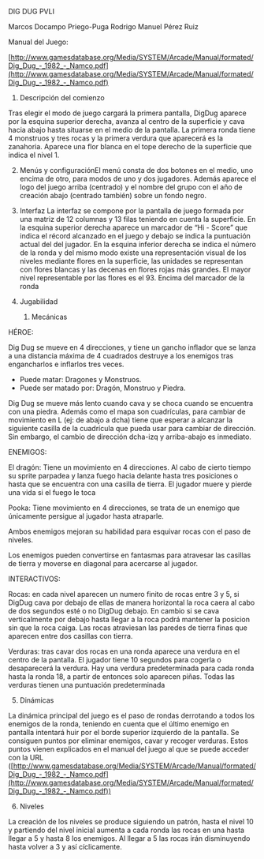 DIG DUG PVLI

Marcos Docampo Priego-Puga
Rodrigo Manuel Pérez Ruiz


Manual del Juego: 

[http://www.gamesdatabase.org/Media/SYSTEM/Arcade/Manual/formated/Dig_Dug_-_1982_-_Namco.pdf](http://www.gamesdatabase.org/Media/SYSTEM/Arcade/Manual/formated/Dig_Dug_-_1982_-_Namco.pdf)


1. Descripción del comienzo 

Tras elegir el modo de juego cargará la primera pantalla, DigDug aparece por la esquina superior derecha, avanza al centro de la superficie y cava hacia abajo hasta situarse en el medio de la pantalla. La primera ronda tiene 4 monstruos y tres rocas y la primera verdura que aparecerá es la zanahoria. Aparece una flor blanca en el tope derecho de la superficie que indica el nivel 1.

2. Menús y configuraciónEl menú consta de dos botones en el medio, uno encima de otro, para modos de uno y dos jugadores. Además aparece el logo del juego arriba (centrado) y el nombre del grupo con el año de creación abajo (centrado también) sobre un fondo negro. 

3. Interfaz 
La interfaz se compone por la pantalla de juego formada por una matriz de 12 columnas y 13 filas teniendo en cuenta la superficie. En la esquina superior derecha aparece un marcador de “Hi - Score” que indica el récord alcanzado en el juego y debajo se indica la puntuación actual del del jugador. En la esquina inferior derecha se indica el número de la ronda y del mismo modo existe una representación visual de los niveles mediante flores en la superficie, las unidades se representan con flores blancas y las decenas en flores rojas más grandes. El mayor nivel representable por las flores es el 93. Encima del marcador de la ronda


4. Jugabilidad 
    
    1. Mecánicas 

HÉROE: 

Dig Dug se mueve en 4 direcciones, y tiene un gancho inflador que se lanza a una distancia máxima de 4 cuadrados destruye a los enemigos tras engancharlos e inflarlos tres veces. 

- Puede matar: Dragones y Monstruos. 
- Puede ser matado por: Dragón, Monstruo y Piedra. 

Dig Dug se mueve más lento cuando cava y se choca cuando se encuentra con una piedra. Además como el mapa son cuadrículas, para cambiar de movimiento en L (ej: de abajo a dcha) tiene que esperar a alcanzar la siguiente casilla de la cuadrícula que pueda usar para cambiar de dirección. Sin embargo, el cambio de dirección dcha-izq y arriba-abajo es inmediato.
 

ENEMIGOS:

El dragón: Tiene un movimiento en 4 direcciones. Al cabo de cierto tiempo su sprite parpadea y lanza fuego hacia delante hasta tres posiciones o hasta que se encuentra con una casilla de tierra. El jugador muere y pierde una vida si el fuego le toca

Pooka: Tiene movimiento en 4 direcciones, se trata de un enemigo que únicamente persigue al jugador hasta atraparle.

Ambos enemigos mejoran su habilidad para esquivar rocas con el paso de niveles.

Los enemigos pueden convertirse en fantasmas para atravesar las casillas de tierra y moverse en diagonal para acercarse al jugador. 


INTERACTIVOS:

Rocas: en cada nivel aparecen un numero finito de rocas entre 3 y 5, si DigDug cava por debajo de ellas de manera horizontal la roca caera al cabo de dos segundos esté o no DigDug debajo. En cambio si se cava verticalmente por debajo hasta llegar a la roca podrá mantener la posicion sin que la roca caiga. Las rocas atraviesan las paredes de tierra finas que aparecen entre dos casillas con tierra.

Verduras: tras cavar dos rocas en una ronda aparece una verdura en el centro de la pantalla. El jugador tiene 10 segundos para cogerla o desaparecerá la verdura. Hay una verdura predeterminada para cada ronda hasta la ronda 18, a partir de entonces solo aparecen piñas. Todas las verduras tienen una puntuación predeterminada

5. Dinámicas 

La dinámica principal del juego es el paso de rondas derrotando a todos los enemigos de la ronda, teniendo en cuenta que el último enemigo en pantalla intentará huir por el borde superior izquierdo de la pantalla. Se consiguen puntos por eliminar enemigos, cavar y recoger verduras. Estos puntos vienen explicados en el manual del juego al que se puede acceder con la URL ([http://www.gamesdatabase.org/Media/SYSTEM/Arcade/Manual/formated/Dig_Dug_-_1982_-_Namco.pdf](http://www.gamesdatabase.org/Media/SYSTEM/Arcade/Manual/formated/Dig_Dug_-_1982_-_Namco.pdf))


6. Niveles 
  

La creación de los niveles se produce siguiendo un patrón, hasta el nivel 10 y partiendo del nivel inicial aumenta a cada ronda las rocas en una hasta llegar a 5 y hasta 8 los enemigos. Al llegar a 5 las rocas irán disminuyendo hasta volver a 3 y así cíclicamente.
